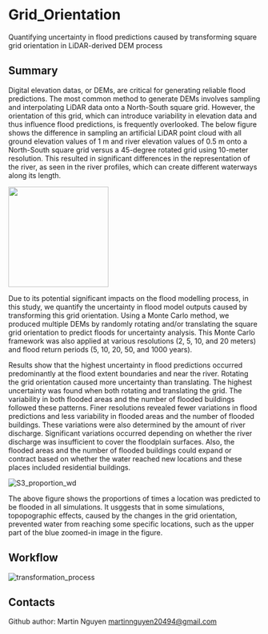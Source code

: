 # Grid_Orientation
Quantifying uncertainty in flood predictions caused by transforming square grid orientation in LiDAR-derived DEM process

## Summary

Digital elevation datas, or DEMs, are critical for generating reliable flood predictions. The most common method to generate DEMs involves sampling and interpolating LiDAR data onto a North-South square grid. However, the orientation of this grid, which can introduce variability in elevation data and thus influence flood predictions, is frequently overlooked. The below figure shows the difference in sampling an artificial LiDAR point cloud with all ground elevation values of 1 m and river elevation values of 0.5 m onto a North-South square grid versus a 45-degree rotated grid using 10-meter resolution. This resulted in significant differences in the representation of the river, as seen in the river profiles, which can create different waterways along its length. 

<img src="[https://user-images.githubusercontent.com/link-to-your-image.png](https://github.com/Martin20494/Grid_Orientation/assets/55137629/65c5d839-0db1-4d79-aecd-7baa78c5b4a5)" width="200" />

Due to its potential significant impacts on the flood modelling process, in this study, we quantify the uncertainty in flood model outputs caused by transforming this grid orientation. Using a Monte Carlo method, we produced multiple DEMs by randomly rotating and/or translating the square grid orientation to predict floods for uncertainty analysis. This Monte Carlo framework was also applied at various resolutions (2, 5, 10, and 20 meters) and flood return periods (5, 10, 20, 50, and 1000 years). 

Results show that the highest uncertainty in flood predictions occurred predominantly at the flood extent boundaries and near the river. Rotating the grid orientation caused more uncertainty than translating. The highest uncertainty was found when both rotating and translating the grid. The variability in both flooded areas and the number of flooded buildings followed these patterns. Finer resolutions revealed fewer variations in flood predictions and less variability in flooded areas and the number of flooded buildings. These variations were also determined by the amount of river discharge. Significant variations occurred depending on whether the river discharge was insufficient to cover the floodplain surfaces. Also, the flooded areas and the number of flooded buildings could expand or contract based on whether the water reached new locations and these places included residential buildings.

![S3_proportion_wd](https://github.com/Martin20494/Grid_Orientation/assets/55137629/840e5b4e-4801-43e2-80ff-0804d696ccbb)

The above figure shows the proportions of times a location was predicted to be flooded in all simulations. It usggests that in some simulations, topopographic effects, caused by the changes in the grid orientation, prevented water from reaching some specific locations, such as the upper part of the blue zoomed-in image in the figure.

## Workflow

![transformation_process](https://github.com/Martin20494/Grid_Orientation/assets/55137629/4ecdd3b5-2e28-41b2-ae65-8ba4044b20d8)

## Contacts

Github author: Martin Nguyen martinnguyen20494@gmail.com



